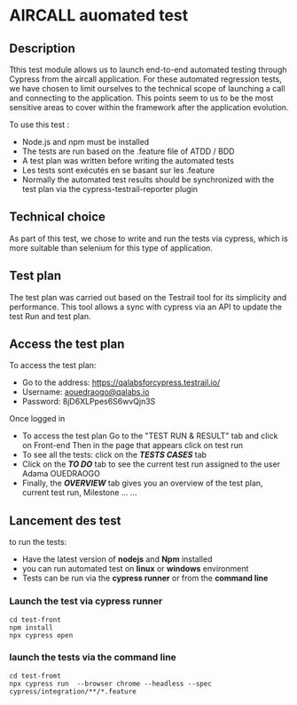 # AIRCALL auomated test

Description
-
Tthis test module allows us to launch end-to-end automated testing through Cypress from the aircall application.
For these automated regression tests, we have chosen to limit ourselves to the technical scope of launching a call and connecting to the application.
This points seem to us to be the most sensitive areas to cover within the framework after the application evolution.

To use this test :
* Node.js and npm must be installed
* The tests are run based on the .feature file of ATDD / BDD
* A test plan was written before writing the automated tests
* Les tests sont exécutés en se basant sur les .feature
* Normally the automated test results should be synchronized with the test plan via the cypress-testrail-reporter plugin


Technical choice
-
As part of this test, we chose to write and run the tests via cypress, which is more suitable than selenium for this type of application.

Test plan
-
The test plan was carried out based on the Testrail tool for its simplicity and performance.
This tool allows a sync with cypress via an API to update the test Run and test plan.

Access the test plan
-

To access the test plan:
* Go to the address: https://qalabsforcypress.testrail.io/
* Username: aouedraogo@qalabs.io
* Password: 8jD6XLPpes6S6wvQjn3S

Once logged in
* To access the test plan Go to the "TEST RUN & RESULT" tab and click on Front-end Then in the page that appears click on test run
* To see all the tests: click on the ***TESTS CASES*** tab
* Click on the ***TO DO*** ​​tab to see the current test run assigned to the user Adama OUEDRAOGO
* Finally, the ***OVERVIEW*** tab gives you an overview of the test plan, current test run, Milestone ... ...


Lancement des test
-
to run the tests:
* Have the latest version of **nodejs** and **Npm** installed
* you can run automated test on **linux** or **windows** environment
* Tests can be run via the **cypress runner** or from the **command line**

### Launch the test via cypress runner
    cd test-front
    npm install
    npx cypress open

### launch the tests via the command line
    cd test-fromt
    npx cypress run  --browser chrome --headless --spec cypress/integration/**/*.feature

